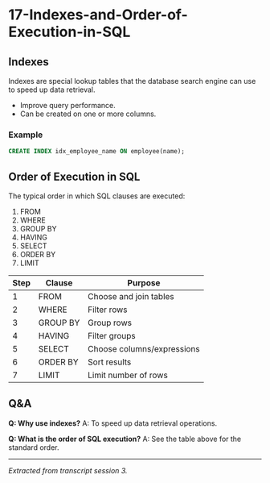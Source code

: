 # 17-Indexes-and-Order-of-Execution-in-SQL

## Indexes
Indexes are special lookup tables that the database search engine can use to speed up data retrieval.
- Improve query performance.
- Can be created on one or more columns.

### Example
```sql
CREATE INDEX idx_employee_name ON employee(name);
```

## Order of Execution in SQL
The typical order in which SQL clauses are executed:
1. FROM
2. WHERE
3. GROUP BY
4. HAVING
5. SELECT
6. ORDER BY
7. LIMIT

| Step | Clause     | Purpose                        |
|------|------------|--------------------------------|
| 1    | FROM       | Choose and join tables         |
| 2    | WHERE      | Filter rows                    |
| 3    | GROUP BY   | Group rows                     |
| 4    | HAVING     | Filter groups                  |
| 5    | SELECT     | Choose columns/expressions     |
| 6    | ORDER BY   | Sort results                   |
| 7    | LIMIT      | Limit number of rows           |

## Q&A
**Q: Why use indexes?**
A: To speed up data retrieval operations.

**Q: What is the order of SQL execution?**
A: See the table above for the standard order.

---
*Extracted from transcript session 3.*
